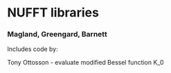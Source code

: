 # NUFFT libraries

### Magland, Greengard, Barnett

Includes code by:

Tony Ottosson - evaluate modified Bessel function K_0

